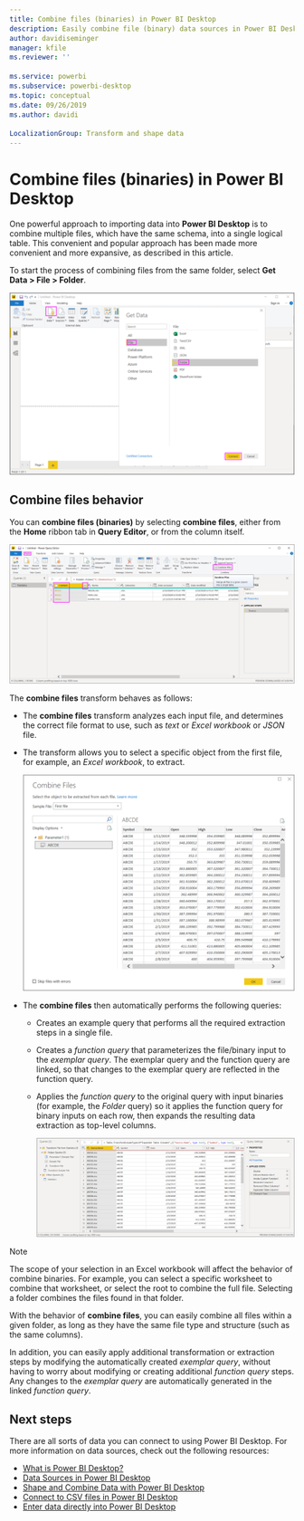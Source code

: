 ```yaml
---
title: Combine files (binaries) in Power BI Desktop
description: Easily combine file (binary) data sources in Power BI Desktop
author: davidiseminger
manager: kfile
ms.reviewer: ''

ms.service: powerbi
ms.subservice: powerbi-desktop
ms.topic: conceptual
ms.date: 09/26/2019
ms.author: davidi

LocalizationGroup: Transform and shape data
---
```

# Combine files (binaries) in Power BI Desktop
One powerful approach to importing data into **Power BI Desktop** is to combine multiple files, which have the same schema, into a single logical table. This convenient and popular approach has been made more convenient and more expansive, as described in this article.

To start the process of combining files from the same folder, select **Get Data > File > Folder**.

![](media/desktop-combine-binaries/combine-binaries_1.png)


## Combine files behavior
You can **combine files (binaries)** by selecting **combine files**, either from the **Home** ribbon tab in **Query Editor**, or from the column itself.

![](media/desktop-combine-binaries/combine-binaries_2a.png)

The **combine files** transform behaves as follows:

* The **combine files** transform analyzes each input file, and determines the correct file format to use, such as *text* or *Excel workbook* or *JSON* file.
* The transform allows you to select a specific object from the first file, for example, an *Excel workbook*, to extract.
  
  ![](media/desktop-combine-binaries/combine-binaries_3.png)
* The **combine files** then automatically performs the following queries:
  
  * Creates an example query that performs all the required extraction steps in a single file.
  * Creates a *function query* that parameterizes the file/binary input to the *exemplar query*. The exemplar query and the function query are linked, so that changes to the exemplar query are reflected in the function query.
  * Applies the *function query* to the original query with input binaries (for example, the *Folder* query) so it applies the function query for binary inputs on each row, then expands the resulting data extraction as top-level columns.
    
    ![](media/desktop-combine-binaries/combine-binaries_4.png)

> [!NOTE]
> The scope of your selection in an Excel workbook will affect the behavior of combine binaries. For example, you can select a specific worksheet to combine that worksheet, or select the root to combine the full file. Selecting a folder combines the files found in that folder. 


With the behavior of **combine files**, you can easily combine all files within a given folder, as long as they have the same file type and structure (such as the same columns).

In addition, you can easily apply additional transformation or extraction steps by modifying the automatically created *exemplar query*, without having to worry about modifying or creating additional *function query* steps. Any changes to the *exemplar query* are automatically generated in the linked *function query*.

## Next steps
There are all sorts of data you can connect to using Power BI Desktop. For more information on data sources, check out the following resources:

* [What is Power BI Desktop?](desktop-what-is-desktop.md)
* [Data Sources in Power BI Desktop](desktop-data-sources.md)
* [Shape and Combine Data with Power BI Desktop](desktop-shape-and-combine-data.md)
* [Connect to CSV files in Power BI Desktop](desktop-connect-csv.md)   
* [Enter data directly into Power BI Desktop](desktop-enter-data-directly-into-desktop.md)   


